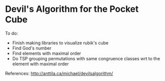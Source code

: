 # Devil's Algorithm for the Pocket Cube

To do:

- Finish making libraries to visualize rubik's cube
- Find God's number
- Find elements with maximal order
- Do TSP grouping permutations with same congruence classes wrt to the element with maximal order



References:
http://anttila.ca/michael/devilsalgorithm/
